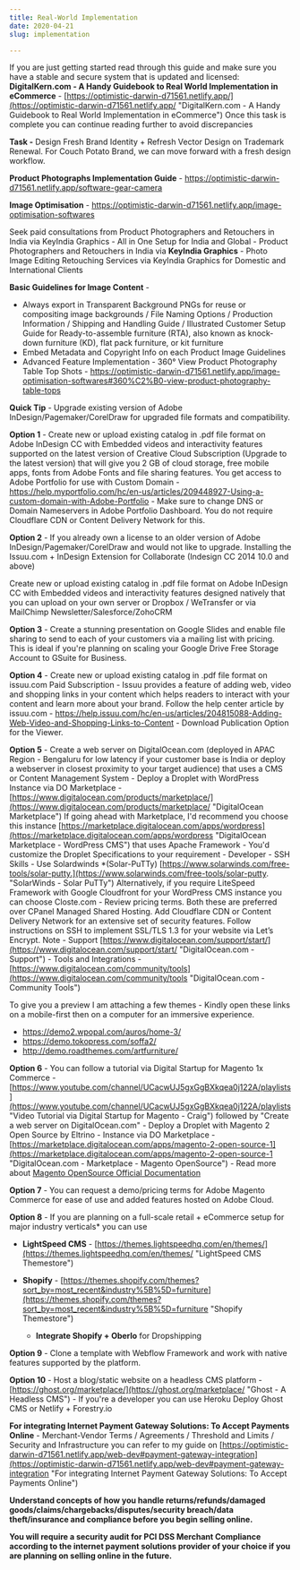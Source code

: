 ```yaml
---
title: Real-World Implementation
date: 2020-04-21
slug: implementation

---
```


If you are just getting started read through this guide and make sure you have a stable and secure system that is updated and licensed: **DigitalKern.com - A Handy Guidebook to Real World Implementation in eCommerce** - [https://optimistic-darwin-d71561.netlify.app/](https://optimistic-darwin-d71561.netlify.app/ "DigitalKern.com - A Handy Guidebook to Real World Implementation in eCommerce") Once this task is complete you can continue reading further to avoid discrepancies

**Task -** Design Fresh Brand Identity + Refresh Vector Design on Trademark Renewal. For Couch Potato Brand, we can move forward with a fresh design workflow. 

**Product Photographs Implementation Guide** - https://optimistic-darwin-d71561.netlify.app/software-gear-camera

**Image Optimisation** - https://optimistic-darwin-d71561.netlify.app/image-optimisation-softwares

Seek paid consultations from Product Photographers and Retouchers in India via KeyIndia Graphics - All in One Setup for India and Global - Product Photographers and Retouchers in India via **KeyIndia Graphics** - Photo Image Editing Retouching Services via KeyIndia Graphics for Domestic and International Clients

**Basic Guidelines for Image Content** -

* Always export in Transparent Background PNGs for reuse or compositing image backgrounds / File Naming Options / Production Information / Shipping and Handling Guide / Illustrated Customer Setup Guide for Ready-to-assemble furniture (RTA), also known as knock-down furniture (KD), flat pack furniture, or kit furniture
* Embed Metadata and Copyright Info on each Product Image Guidelines
* Advanced Feature Implementation - 360° View Product Photography Table Top Shots - https://optimistic-darwin-d71561.netlify.app/image-optimisation-softwares#360%C2%B0-view-product-photography-table-tops

**Quick Tip** - Upgrade existing version of Adobe InDesign/Pagemaker/CorelDraw for upgraded file formats and compatibility.

**Option 1** - Create new or upload existing catalog in .pdf file format on Adobe InDesign CC with Embedded videos and interactivity features supported on the latest version of Creative Cloud Subscription (Upgrade to the latest version) that will give you 2 GB of cloud storage, free mobile apps, fonts from Adobe Fonts and file sharing features. You get access to Adobe Portfolio for use with Custom Domain - https://help.myportfolio.com/hc/en-us/articles/209448927-Using-a-custom-domain-with-Adobe-Portfolio - Make sure to change DNS or Domain Nameservers in Adobe Portfolio Dashboard. You do not require Cloudflare CDN or Content Delivery Network for this.

**Option 2** - If you already own a license to an older version of Adobe InDesign/Pagemaker/CorelDraw and would not like to upgrade. Installing the Issuu.com + InDesign Extension for Collaborate (Indesign CC 2014 10.0 and above)

Create new or upload existing catalog in .pdf file format on Adobe InDesign CC with Embedded videos and interactivity features designed natively that you can upload on your own server or Dropbox / WeTransfer or via MailChimp Newsletter/Salesforce/ZohoCRM

**Option 3** - Create a stunning presentation on Google Slides and enable file sharing to send to each of your customers via a mailing list with pricing. This is ideal if you're planning on scaling your Google Drive Free Storage Account to GSuite for Business.

**Option 4** - Create new or upload existing catalog in .pdf file format on issuu.com Paid Subscription - Issuu provides a feature of adding web, video and shopping links in your content which helps readers to interact with your content and learn more about your brand. Follow the help center article by issuu.com - https://help.issuu.com/hc/en-us/articles/204815088-Adding-Web-Video-and-Shopping-Links-to-Content - Download Publication Option for the Viewer.

**Option 5** - Create a web server on DigitalOcean.com (deployed in APAC Region - Bengaluru for low latency if your customer base is India or deploy a webserver in closest proximity to your target audience) that uses a CMS or Content Management System - Deploy a Droplet with WordPress Instance via DO Marketplace - [https://www.digitalocean.com/products/marketplace/](https://www.digitalocean.com/products/marketplace/ "DigitalOcean Marketplace") If going ahead with Marketplace, I'd recommend you choose this instance [https://marketplace.digitalocean.com/apps/wordpress](https://marketplace.digitalocean.com/apps/wordpress "DigitalOcean Marketplace - WordPress CMS") that uses Apache Framework - You'd customize the Droplet Specifications to your requirement - Developer - SSH Skills - Use Solardwinds *(Solar-PuTTy) [https://www.solarwinds.com/free-tools/solar-putty.](https://www.solarwinds.com/free-tools/solar-putty. "SolarWinds - Solar PuTTy") Alternatively, if you require LiteSpeed Framework with Google Cloudfront for your WordPress CMS instance you can choose Closte.com - Review pricing terms. Both these are preferred over CPanel Managed Shared Hosting. Add Cloudflare CDN or Content Delivery Network for an extensive set of security features. Follow instructions on SSH to implement SSL/TLS 1.3 for your website via Let’s Encrypt. Note - Support [https://www.digitalocean.com/support/start/](https://www.digitalocean.com/support/start/ "DigitalOcean.com - Support") - Tools and Integrations - [https://www.digitalocean.com/community/tools](https://www.digitalocean.com/community/tools "DigitalOcean.com - Community Tools")

To give you a preview I am attaching a few themes - Kindly open these links on a mobile-first then on a computer for an immersive experience.

* https://demo2.wpopal.com/auros/home-3/
* https://demo.tokopress.com/soffa2/
* http://demo.roadthemes.com/artfurniture/

**Option 6** - You can follow a tutorial via Digital Startup for Magento 1x Commerce - [https://www.youtube.com/channel/UCacwUJ5gxGgBXkqea0j122A/playlists](https://www.youtube.com/channel/UCacwUJ5gxGgBXkqea0j122A/playlists "Video Tutorial via Digital Startup for Magento - Craig") followed by "Create a web server on DigitalOcean.com" - Deploy a Droplet with Magento 2 Open Source by Eltrino - Instance via DO Marketplace - [https://marketplace.digitalocean.com/apps/magento-2-open-source-1](https://marketplace.digitalocean.com/apps/magento-2-open-source-1 "DigitalOcean.com - Marketplace - Magento OpenSource") - Read more about [Magento OpenSource Official Documentation](https://magento.com/products/magento-open-source "Magento OpenSource Official Documentation")

**Option 7** - You can request a demo/pricing terms for Adobe Magento Commerce for ease of use and added features hosted on Adobe Cloud.

**Option 8** - If you are planning on a full-scale retail + eCommerce setup for major industry verticals* you can use 

* **LightSpeed CMS** - [https://themes.lightspeedhq.com/en/themes/](https://themes.lightspeedhq.com/en/themes/ "LightSpeed CMS Themestore")


* **Shopify** - [https://themes.shopify.com/themes?sort_by=most_recent&industry%5B%5D=furniture](https://themes.shopify.com/themes?sort_by=most_recent&industry%5B%5D=furniture "Shopify Themestore") 
  * **Integrate Shopify + Oberlo** for Dropshipping

**Option 9** - Clone a template with Webflow Framework and work with native features supported by the platform.

**Option 10** - Host a blog/static website on a headless CMS platform - [https://ghost.org/marketplace/](https://ghost.org/marketplace/ "Ghost - A Headless CMS") - If you're a developer you can use Heroku Deploy Ghost CMS or Netlify + Forestry.io

**For integrating Internet Payment Gateway Solutions: To Accept Payments Online** - Merchant-Vendor Terms / Agreements / Threshold and Limits / Security and Infrastructure you can refer to my guide on [https://optimistic-darwin-d71561.netlify.app/web-dev#payment-gateway-integration](https://optimistic-darwin-d71561.netlify.app/web-dev#payment-gateway-integration "For integrating Internet Payment Gateway Solutions: To Accept Payments Online")

**Understand concepts of how you handle returns/refunds/damaged goods/claims/chargebacks/disputes/security breach/data theft/insurance and compliance before you begin selling online.**

**You will require a security audit for PCI DSS Merchant Compliance according to the internet payment solutions provider of your choice if you are planning on selling online in the future.**